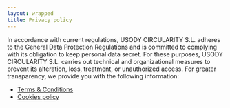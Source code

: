 ```yaml
---
layout: wrapped
title: Privacy policy
---
```


In accordance with current regulations, USODY CIRCULARITY S.L. adheres to the General Data Protection Regulations and is committed to complying with its obligation to keep personal data secret. For these purposes, USODY CIRCULARITY S.L. carries out technical and organizational measures to prevent its alteration, loss, treatment, or unauthorized access. For greater transparency, we provide you with the following information:

- <a href="{% link _legal_pages/terms.markdown %}">Terms & Conditions</a>
- <a href="{% link _legal_pages/cookies-policy.markdown %}">Cookies policy</a>
